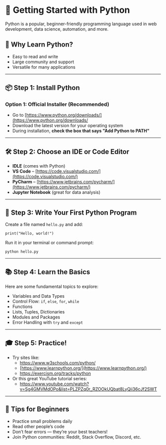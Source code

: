# 🚀 Getting Started with Python

Python is a popular, beginner-friendly programming language used in web development, data science, automation, and more.

## 🐍 Why Learn Python?

- Easy to read and write
- Large community and support
- Versatile for many applications

---

## 📦 Step 1: Install Python

### Option 1: Official Installer (Recommended)

- Go to [https://www.python.org/downloads/](https://www.python.org/downloads/
- Download the latest version for your operating system
- During installation, **check the box that says "Add Python to PATH"**
---

## 🛠 Step 2: Choose an IDE or Code Editor

- **IDLE** (comes with Python)
- **VS Code** – [https://code.visualstudio.com/](https://code.visualstudio.com/)
- **PyCharm** – [https://www.jetbrains.com/pycharm/](https://www.jetbrains.com/pycharm/)
- **Jupyter Notebook** (great for data analysis)
---

## 🐣 Step 3: Write Your First Python Program

Create a file named `hello.py` and add:

`print("Hello, world!")`

Run it in your terminal or command prompt:

`python hello.py`

---
## 📚 Step 4: Learn the Basics

Here are some fundamental topics to explore:

- Variables and Data Types
- Control Flow: `if`, `else`, `for`, `while`
- Functions
- Lists, Tuples, Dictionaries
- Modules and Packages
- Error Handling with `try` and `except`
---

## 🎓 Step 5: Practice!

- Try sites like:
    - https://www.w3schools.com/python/
    - [https://www.learnpython.org/](https://www.learnpython.org/)
    - https://exercism.org/tracks/python
- Or this great YouTube tutorial series:
	- https://www.youtube.com/watch?v=Sg4GMVMdOPo&list=PLZPZq0r_RZOOkUQbat8LyQii36cJf2SWT
---
## 🧠 Tips for Beginners

- Practice small problems daily
- Read other people’s code
- Don’t fear errors — they’re your best teachers!
- Join Python communities: Reddit, Stack Overflow, Discord, etc.